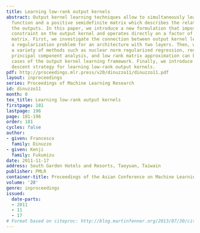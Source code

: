 ```yaml
---
title: Learning low-rank output kernels
abstract: Output kernel learning techniques allow to simultaneously learn a vector-valued
  function and a positive semidefinite matrix which describes the relationships between
  the outputs. In this paper, we introduce a new formulation that imposes a low-rank
  constraint on the output kernel and operates directly on a factor of the kernel
  matrix. First, we investigate the connection between output kernel learning and
  a regularization problem for an architecture with two layers. Then, we show that
  a variety of methods such as nuclear norm regularized regression, reduced-rank regression,
  principal component analysis, and low rank matrix approximation can be seen as special
  cases of the output kernel learning framework. Finally, we introduce a block coordinate
  descent strategy for learning low-rank output kernels.
pdf: http://proceedings.mlr.press/v20/dinuzzo11/dinuzzo11.pdf
layout: inproceedings
series: Proceedings of Machine Learning Research
id: dinuzzo11
month: 0
tex_title: Learning low-rank output kernels
firstpage: 181
lastpage: 196
page: 181-196
order: 181
cycles: false
author:
- given: Francesco
  family: Dinuzzo
- given: Kenji
  family: Fukumizu
date: 2011-11-17
address: South Garden Hotels and Resorts, Taoyuan, Taiwain
publisher: PMLR
container-title: Proceedings of the Asian Conference on Machine Learning
volume: '20'
genre: inproceedings
issued:
  date-parts:
  - 2011
  - 11
  - 17
# Format based on citeproc: http://blog.martinfenner.org/2013/07/30/citeproc-yaml-for-bibliographies/
---
```

